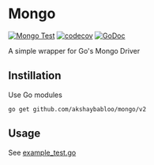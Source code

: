 # Mongo

[![Mongo Test](https://github.com/akshaybabloo/mongo/workflows/Mongo%20Test/badge.svg)](https://github.com/akshaybabloo/mongo/actions)
[![codecov](https://codecov.io/gh/akshaybabloo/mongo/branch/master/graph/badge.svg)](https://codecov.io/gh/akshaybabloo/mongo)
[![GoDoc](https://godoc.org/github.com/akshaybabloo/mongo?status.svg)](https://pkg.go.dev/github.com/akshaybabloo/mongo/v2)

A simple wrapper for Go's Mongo Driver

## Instillation

Use Go modules

```
go get github.com/akshaybabloo/mongo/v2
```

## Usage

See [example_test.go](https://github.com/akshaybabloo/mongo/blob/master/example_test.go)
